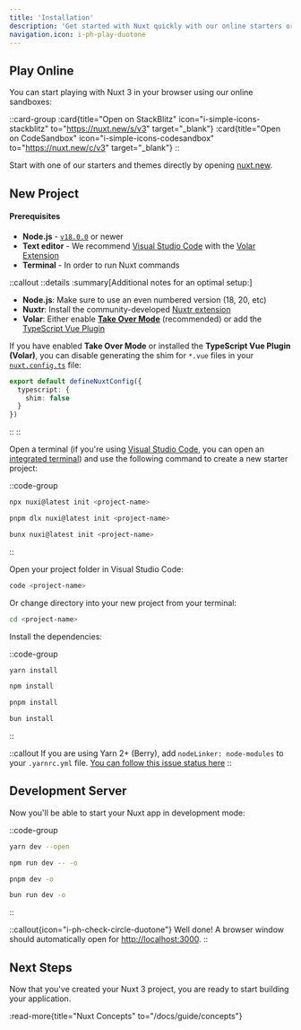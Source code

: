```yaml
---
title: 'Installation'
description: 'Get started with Nuxt quickly with our online starters or start locally with your terminal.'
navigation.icon: i-ph-play-duotone
---
```


## Play Online

You can start playing with Nuxt 3 in your browser using our online sandboxes:

::card-group
  :card{title="Open on StackBlitz" icon="i-simple-icons-stackblitz" to="https://nuxt.new/s/v3" target="_blank"}
  :card{title="Open on CodeSandbox" icon="i-simple-icons-codesandbox" to="https://nuxt.new/c/v3" target="_blank"}
::

Start with one of our starters and themes directly by opening [nuxt.new](https://nuxt.new).

## New Project

<!-- TODO: need to fix upstream in nuxt/nuxt.com -->
<!-- markdownlint-disable-next-line MD001 -->
#### Prerequisites

- **Node.js** - [`v18.0.0`](https://nodejs.org/en) or newer
- **Text editor** - We recommend [Visual Studio Code](https://code.visualstudio.com/) with the [Volar Extension](https://marketplace.visualstudio.com/items?itemName=Vue.volar)
- **Terminal** - In order to run Nuxt commands

::callout
  ::details
  :summary[Additional notes for an optimal setup:]
  - **Node.js**: Make sure to use an even numbered version (18, 20, etc)
  - **Nuxtr**: Install the community-developed [Nuxtr extension](https://marketplace.visualstudio.com/items?itemName=Nuxtr.nuxtr-vscode)
  - **Volar**: Either enable [**Take Over Mode**](https://vuejs.org/guide/typescript/overview.html#volar-takeover-mode) (recommended) or add the [TypeScript Vue Plugin](https://marketplace.visualstudio.com/items?itemName=Vue.vscode-typescript-vue-plugin)

  If you have enabled **Take Over Mode** or installed the **TypeScript Vue Plugin (Volar)**, you can disable generating the shim for `*.vue` files in your [`nuxt.config.ts`](/docs/guide/directory-structure/nuxt-config) file:

  ```ts [nuxt.config.ts]
  export default defineNuxtConfig({
    typescript: {
      shim: false
    }
  })
  ```
  ::
::

Open a terminal (if you're using [Visual Studio Code](https://code.visualstudio.com), you can open an [integrated terminal](https://code.visualstudio.com/docs/editor/integrated-terminal)) and use the following command to create a new starter project:

::code-group

```bash [npx]
npx nuxi@latest init <project-name>
```

```bash [pnpm]
pnpm dlx nuxi@latest init <project-name>
```

```bash [bun]
bunx nuxi@latest init <project-name>
```

::

Open your project folder in Visual Studio Code:

```bash [Terminal]
code <project-name>
```

Or change directory into your new project from your terminal:

```bash
cd <project-name>
```

Install the dependencies:

::code-group

```bash [yarn]
yarn install
```

```bash [npm]
npm install
```

```bash [pnpm]
pnpm install
```

```bash [bun]
bun install
```

::

::callout
If you are using Yarn 2+ (Berry), add `nodeLinker: node-modules` to your `.yarnrc.yml` file.
[You can follow this issue status here](https://github.com/nuxt/nuxt/issues/22861)
::

## Development Server

Now you'll be able to start your Nuxt app in development mode:

::code-group

```bash [yarn]
yarn dev --open
```

```bash [npm]
npm run dev -- -o
```

```bash [pnpm]
pnpm dev -o
```

```bash [bun]
bun run dev -o
```
::

::callout{icon="i-ph-check-circle-duotone"}
Well done! A browser window should automatically open for <http://localhost:3000>.
::

## Next Steps

Now that you've created your Nuxt 3 project, you are ready to start building your application.

:read-more{title="Nuxt Concepts" to="/docs/guide/concepts"}
